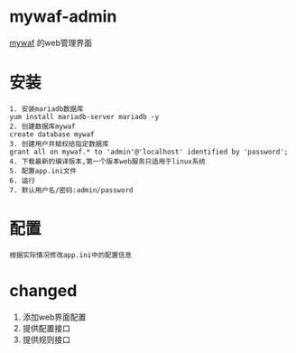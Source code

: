 # mywaf-admin
[mywaf](https://github.com/medasz/mywaf)
的web管理界面
# 安装
```shell script
1. 安装mariadb数据库
yum install mariadb-server mariadb -y
2. 创建数据库mywaf
create database mywaf
3. 创建用户并赋权给指定数据库
grant all on mywaf.* to 'admin'@'localhost' identified by 'password';
4. 下载最新的编译版本,第一个版本web服务只适用于linux系统
5. 配置app.ini文件
6. 运行
7. 默认用户名/密码:admin/password
```

# 配置
```shell script
根据实际情况修改app.ini中的配置信息
```
# changed
1. 添加web界面配置
2. 提供配置接口
3. 提供规则接口